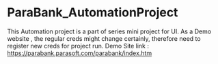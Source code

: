 # ParaBank_AutomationProject
This Automation project is a part of series mini project for UI.
As a Demo website , the regular creds might change certainly, therefore need to register new creds for project run.
Demo Site link : https://parabank.parasoft.com/parabank/index.htm
